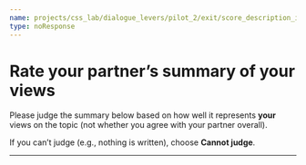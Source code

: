 ```yaml
---
name: projects/css_lab/dialogue_levers/pilot_2/exit/score_description_instructions.md
type: noResponse
---
```


# Rate your partner’s summary of **your** views

Please judge the summary below based on how well it represents **your** views on the topic (not whether you agree with your partner overall).

If you can’t judge (e.g., nothing is written), choose **Cannot judge**.

---
